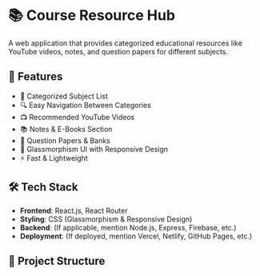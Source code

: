 # 📚 Course Resource Hub

A web application that provides categorized educational resources like YouTube videos, notes, and question papers for different subjects.

## 🚀 Features

- 📂 Categorized Subject List
- 🔍 Easy Navigation Between Categories
- 📺 Recommended YouTube Videos
- 📚 Notes & E-Books Section
- 📝 Question Papers & Banks
- 🎨 Glassmorphism UI with Responsive Design
- ⚡ Fast & Lightweight

## 🛠️ Tech Stack

- **Frontend**: React.js, React Router
- **Styling**: CSS (Glassmorphism & Responsive Design)
- **Backend**: (If applicable, mention Node.js, Express, Firebase, etc.)
- **Deployment**: (If deployed, mention Vercel, Netlify, GitHub Pages, etc.)

## 📂 Project Structure

